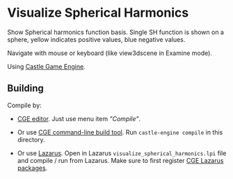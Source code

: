 # Visualize Spherical Harmonics

Show Spherical harmonics function basis.
Single SH function is shown on a sphere, yellow indicates positive values,
blue negative values.

Navigate with mouse or keyboard (like view3dscene in Examine mode).

Using [Castle Game Engine](https://castle-engine.io/).

## Building

Compile by:

- [CGE editor](https://castle-engine.io/manual_editor.php). Just use menu item _"Compile"_.

- Or use [CGE command-line build tool](https://castle-engine.io/build_tool). Run `castle-engine compile` in this directory.

- Or use [Lazarus](https://www.lazarus-ide.org/). Open in Lazarus `visualize_spherical_harmonics.lpi` file and compile / run from Lazarus. Make sure to first register [CGE Lazarus packages](https://castle-engine.io/documentation.php).
